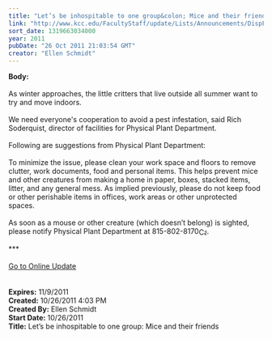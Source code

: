 ```yaml
---
title: "Let’s be inhospitable to one group&colon; Mice and their friends"
link: "http://www.kcc.edu/FacultyStaff/update/Lists/Announcements/DispForm.aspx?ID=497"
sort_date: 1319663034000
year: 2011
pubDate: "26 Oct 2011 21:03:54 GMT"
creator: "Ellen Schmidt"
---
```


<div><b>Body:</b> <div class="ExternalClass83111256439449F6BA5C5F77FD4331B4">
<div><br />As winter approaches, the little critters that live outside all summer want to try and move indoors. </div>
<div> </div>
<div>We need everyone's cooperation to avoid a pest infestation, said Rich Soderquist, director of facilities for Physical Plant Department.</div>
<div> </div>
<div>Following are suggestions from Physical Plant Department:</div>
<div> </div>
<div>To minimize the issue, please clean your work space and floors to remove clutter, work documents, food and personal items. This helps prevent mice and other creatures from making a home in paper, boxes, stacked items, litter, and any general mess. As implied previously, please do not keep food or other perishable items in offices, work areas or other unprotected spaces.</div>
<div> </div>
<div>As soon as a mouse or other creature (which doesn’t belong) is sighted, please notify Physical Plant Department at <span style="white-space:nowrap" class="baec5a81-e4d6-4674-97f3-e9220f0136c1">815-802-8170<a style="border-bottom:medium none;position:static !important;border-left:medium none;margin:0px;width:16px;bottom:0px;display:inline;white-space:nowrap;float:none;height:16px;vertical-align:middle;overflow:hidden;border-top:medium none;top:0px;cursor:hand;right:0px;border-right:medium none;left:0px" title="Call: 815-802-8170" href="#"><img style="border-bottom:medium none;position:static !important;border-left:medium none;margin:0px;width:16px;bottom:0px;display:inline;white-space:nowrap;float:none;height:16px;vertical-align:middle;overflow:hidden;border-top:medium none;top:0px;cursor:hand;right:0px;border-right:medium none;left:0px" title="Call: 815-802-8170" /></a></span>.</div>
<div> </div>
<div>***</div>
<div> </div>
<div><a href="/FacultyStaff/update/Pages/dailyupdate.aspx">Go to Online Update</a></div>
<div> </div>
<div> </div></div></div>
<div><b>Expires:</b> 11/9/2011</div>
<div><b>Created:</b> 10/26/2011 4:03 PM</div>
<div><b>Created By:</b> Ellen Schmidt</div>
<div><b>Start Date:</b> 10/26/2011</div>
<div><b>Title:</b> Let’s be inhospitable to one group: Mice and their friends</div>
